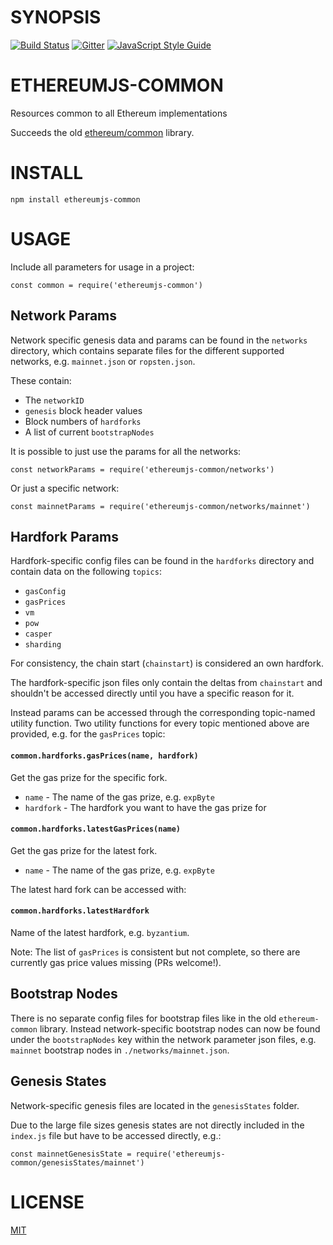 # SYNOPSIS

[![Build Status](https://travis-ci.org/ethereumjs/ethereumjs-common.svg?branch=master)](https://travis-ci.org/ethereumjs/ethereumjs-common)
[![Gitter](https://img.shields.io/gitter/room/ethereum/ethereumjs.svg?style=flat-square)]()
[![JavaScript Style Guide](https://img.shields.io/badge/code_style-standard-brightgreen.svg)](https://standardjs.com) 

# ETHEREUMJS-COMMON
Resources common to all Ethereum implementations

Succeeds the old [ethereum/common](https://github.com/ethereumjs/common/) library.

# INSTALL
`npm install ethereumjs-common`

# USAGE

Include all parameters for usage in a project:

```
const common = require('ethereumjs-common')
```

## Network Params

Network specific genesis data and params can be found in the ``networks`` directory,
which contains separate files for the different supported networks, e.g. ``mainnet.json``
or ``ropsten.json``.

These contain:

- The ``networkID``
- ``genesis`` block header values
- Block numbers of ``hardforks``
- A list of current ``bootstrapNodes``

It is possible to just use the params for all the networks:

```
const networkParams = require('ethereumjs-common/networks')
```

Or just a specific network:

```
const mainnetParams = require('ethereumjs-common/networks/mainnet')
```

## Hardfork Params

Hardfork-specific config files can be found in the ``hardforks`` directory and contain
data on the following ``topics``:

- ``gasConfig``
- ``gasPrices``
- ``vm``
- ``pow``
- ``casper``
- ``sharding``

For consistency, the chain start (``chainstart``) is considered an own hardfork.

The hardfork-specific json files only contain the deltas from ``chainstart`` and
shouldn't be accessed directly until you have a specific reason for it.

Instead params can be accessed through the corresponding topic-named utility 
function. Two utility functions for every topic mentioned above are provided, e.g.
for the ``gasPrices`` topic:

#### `common.hardforks.gasPrices(name, hardfork)`
Get the gas prize for the specific fork.
- `name` - The name of the gas prize, e.g. ``expByte``
- `hardfork` - The hardfork you want to have the gas prize for

#### `common.hardforks.latestGasPrices(name)`
Get the gas prize for the latest fork.
- `name` - The name of the gas prize, e.g. ``expByte``

The latest hard fork can be accessed with:

#### `common.hardforks.latestHardfork`
Name of the latest hardfork, e.g. ``byzantium``.

Note: The list of ``gasPrices`` is consistent but not complete, so there are currently
gas price values missing (PRs welcome!).

## Bootstrap Nodes

There is no separate config files for bootstrap files like in the old ``ethereum-common`` library.
Instead network-specific bootstrap nodes can now be found under the ``bootstrapNodes`` key 
within the network parameter json files, e.g. ``mainnet`` bootstrap nodes in ``./networks/mainnet.json``.

## Genesis States

Network-specific genesis files are located in the ``genesisStates`` folder.

Due to the large file sizes genesis states are not directly included in the ``index.js`` file
but have to be accessed directly, e.g.:

```
const mainnetGenesisState = require('ethereumjs-common/genesisStates/mainnet')
```

# LICENSE
[MIT](https://opensource.org/licenses/MIT)
